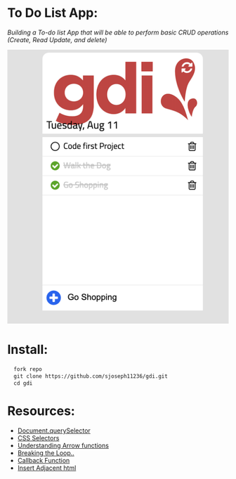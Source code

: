 # To Do List App: 

_Building a To-do list App that will be able to perform basic CRUD operations (Create, Read Update, and delete)_

<p align="center">
  <img src="./img/mock.png"  alt="gdi"/>
</p>

# Install: 
```
  fork repo
  git clone https://github.com/sjoseph11236/gdi.git
  cd gdi
```

# Resources: 
- [Document.querySelector](https://developer.mozilla.org/en-US/docs/Web/API/Document/querySelector)
- [CSS Selectors](https://www.w3schools.com/css/css_selectors.asp)
- [Understanding Arrow functions](https://janhesters.com/understanding-arrow-functions/)
- [Breaking the Loop..](https://medium.com/@RhinoDavid/processing-javascript-arrays-with-foreach-map-reduce-bf40d1e5eac4)
- [Callback Function](https://developer.mozilla.org/en-US/docs/Glossary/Callback_function)
- [Insert Adjacent html](https://flaviocopes.com/insertadjacenthtml/)
